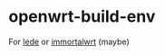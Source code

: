# openwrt-build-env  

For [lede](https://github.com/coolsnowwolf/lede) or [immortalwrt](https://github.com/immortalwrt/luci) (maybe)
